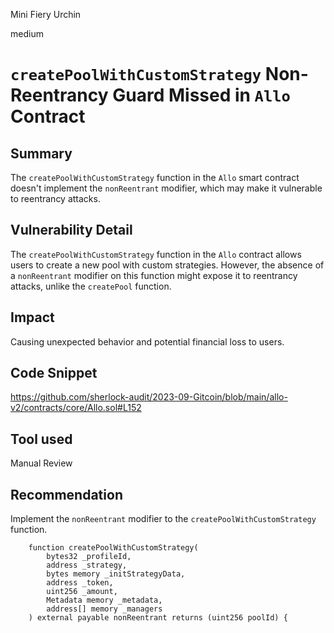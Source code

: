 Mini Fiery Urchin

medium

# `createPoolWithCustomStrategy` Non-Reentrancy Guard Missed in `Allo` Contract
## Summary
The `createPoolWithCustomStrategy` function in the `Allo` smart contract doesn't implement the `nonReentrant` modifier, which may make it vulnerable to reentrancy attacks.

## Vulnerability Detail
The `createPoolWithCustomStrategy` function in the `Allo` contract allows users to create a new pool with custom strategies. However, the absence of a `nonReentrant` modifier on this function might expose it to reentrancy attacks, unlike the `createPool` function.

## Impact
Causing unexpected behavior and potential financial loss to users.

## Code Snippet
https://github.com/sherlock-audit/2023-09-Gitcoin/blob/main/allo-v2/contracts/core/Allo.sol#L152

## Tool used
Manual Review

## Recommendation
Implement the `nonReentrant` modifier to the `createPoolWithCustomStrategy` function.
```solidity
    function createPoolWithCustomStrategy(
        bytes32 _profileId,
        address _strategy,
        bytes memory _initStrategyData,
        address _token,
        uint256 _amount,
        Metadata memory _metadata,
        address[] memory _managers
    ) external payable nonReentrant returns (uint256 poolId) {
```